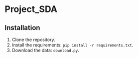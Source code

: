 # Project_SDA

## Installation

1. Clone the repository.
2. Install the requirements: `pip install -r requirements.txt`.
3. Download the data: `download.py`.

